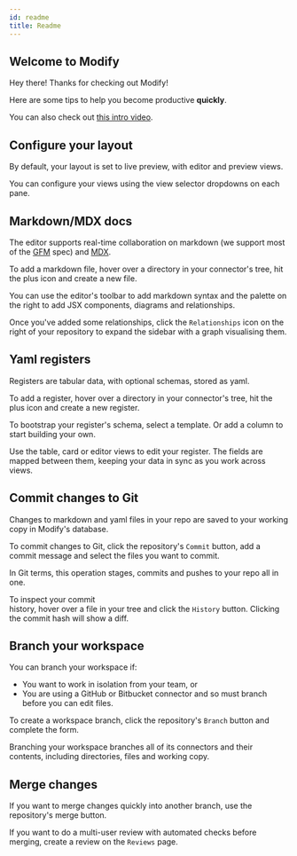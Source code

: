 ```yaml
---
id: readme
title: Readme
---
```


## Welcome to Modify

Hey there! Thanks for checking out Modify! 

Here are some tips to help you become productive **quickly**.

You can also check out [this intro video](https://youtu.be/yS6MamJOqPw).

## Configure your layout 

By default, your layout is set to live preview, with editor and preview views. 

You can configure your views using the view selector dropdowns on each pane.

## Markdown/MDX docs

The editor supports real-time collaboration on markdown (we support most of the [GFM](https://github.github.com/gfm/) spec) and [MDX](https://mdxjs.com/).

To add a markdown file, hover over a directory in your connector's tree, hit the plus icon and create a new file. 

You can use the editor's toolbar to add markdown syntax and the palette on the right to add JSX components, diagrams and relationships. 

Once you've added some relationships, click the `Relationships` icon on the right of your repository to expand the sidebar with a graph visualising them. 

## Yaml registers

Registers are tabular data, with optional schemas, stored as yaml.

To add a register, hover over a directory in your connector's tree, hit the plus icon and create a new register.

To bootstrap your register's schema, select a template. Or add a column to start building your own.

Use the table, card or editor views to edit your register. The fields are mapped between them, keeping your data in sync as you work across views.

## Commit changes to Git

Changes to markdown and yaml files in your repo are saved to your working copy in Modify's database.

To commit changes to Git, click the repository's `Commit` button, add a commit message and select the files you want to commit. 

In Git terms, this operation stages, commits and pushes to your repo all in one. 

To inspect your commit history, hover over a file in your tree and click the `History` button. Clicking the commit hash will show a diff.

## Branch your workspace 

You can branch your workspace if: 

- You want to work in isolation from your team, or
- You are using a GitHub or Bitbucket connector and so must branch before you can edit files.

To create a workspace branch, click the repository's `Branch` button and complete the form.

Branching your workspace branches all of its connectors and their contents, including directories, files and working copy.

## Merge changes 

If you want to merge changes quickly into another branch, use the repository's merge button. 

If you want to do a multi-user review with automated checks before merging, create a review on the `Reviews` page.

